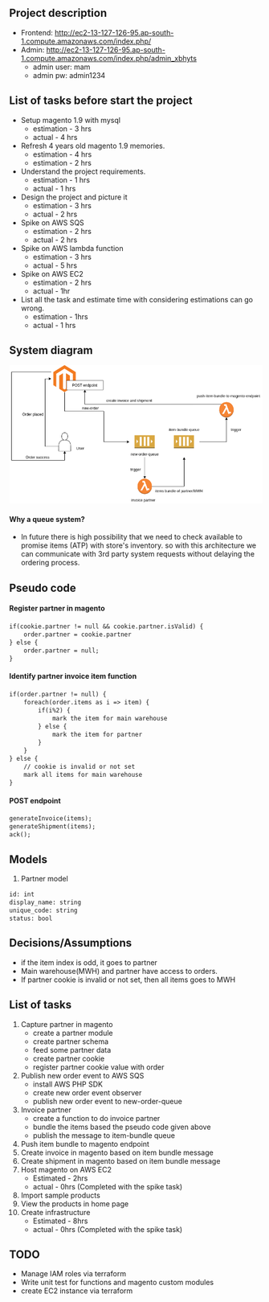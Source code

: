 ## Project description
* Frontend: http://ec2-13-127-126-95.ap-south-1.compute.amazonaws.com/index.php/
* Admin: http://ec2-13-127-126-95.ap-south-1.compute.amazonaws.com/index.php/admin_xbhyts
    * admin user: mam
    * admin pw: admin1234

## List of tasks before start the project
* Setup magento 1.9 with mysql
    * estimation - 3 hrs
    * actual - 4 hrs
* Refresh 4 years old magento 1.9 memories.
    * estimation - 4 hrs
    * estimation - 2 hrs
* Understand the project requirements.
    * estimation - 1 hrs
    * actual - 1 hrs
* Design the project and picture it
    * estimation - 3 hrs
    * actual - 2 hrs
* Spike on AWS SQS
    * estimation - 2 hrs
    * actual - 2 hrs
* Spike on AWS lambda function
    * estimation - 3 hrs
    * actual - 5 hrs
* Spike on AWS EC2
    * estimation - 2 hrs
    * actual - 1hr
* List all the task and estimate time with considering estimations can go wrong.
    * estimation - 1hrs
    * actual - 1 hrs

## System diagram
![GitHub Logo](/doc/Partner%20Invoice-Page-1.png)
#### Why a queue system?
* In future there is high possibility that we need to check available to promise items (ATP) with store's inventory. so with this architecture we can communicate with 3rd party system requests without delaying the ordering process.

## Pseudo code
#### Register partner in magento
```
if(cookie.partner != null && cookie.partner.isValid) {
    order.partner = cookie.partner
} else {
    order.partner = null;
}
```

#### Identify partner invoice item function
```
if(order.partner != null) {
    foreach(order.items as i => item) {
        if(i%2) {
            mark the item for main warehouse
        } else {
            mark the item for partner
        }
    }
} else {
    // cookie is invalid or not set
    mark all items for main warehouse
}
```

#### POST endpoint
```
generateInvoice(items);
generateShipment(items);
ack();
```

## Models
1. Partner model
```
id: int
display_name: string
unique_code: string
status: bool
```

## Decisions/Assumptions
* if the item index is odd, it goes to partner
* Main warehouse(MWH) and partner have access to orders.
* If partner cookie is invalid or not set, then all items goes to MWH

## List of tasks
1. Capture partner in magento
    * create a partner module
    * create partner schema
    * feed some partner data
    * create partner cookie
    * register partner cookie value with order
2. Publish new order event to AWS SQS
    * install AWS PHP SDK
    * create new order event observer
    * publish new order event to new-order-queue
3. Invoice partner
    * create a function to do invoice partner
    * bundle the items based the pseudo code given above
    * publish the message to item-bundle queue
4. Push item bundle to magento endpoint
5. Create invoice in magento based on item bundle message
6. Create shipment in magento based on item bundle message
7. Host magento on AWS EC2
    * Estimated - 2hrs
    * actual - 0hrs (Completed with the spike task)
8. Import sample products
9. View the products in home page
10. Create infrastructure 
    * Estimated - 8hrs
    * actual - 0hrs (Completed with the spike task)

## TODO
* Manage IAM roles via terraform
* Write unit test for functions and magento custom modules
* create EC2 instance via terraform